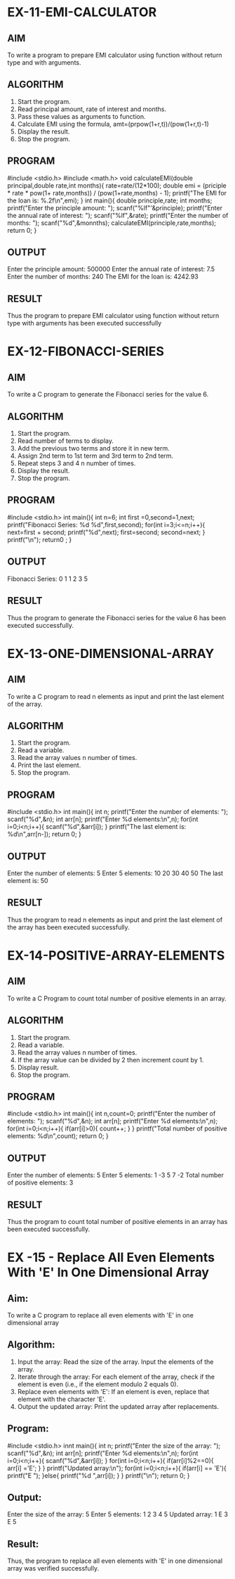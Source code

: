 # EX-11-EMI-CALCULATOR

## AIM

To write a program to prepare EMI calculator using function without return type and with arguments.

## ALGORITHM

1.	Start the program.
2.	Read principal amount, rate of interest and months.
3.	Pass these values as arguments to function.
4.	Calculate EMI using the formula, amt=(prpow(1+r,t))/(pow(1+r,t)-1)
5.	Display the result.
6.	Stop the program.

## PROGRAM
#include <stdio.h>
#include <math.h>
void calculateEMI(double principal,double rate,int months){
     rate=rate/(12*100);
     double emi = (priciple * rate * pow(1+ rate,months)) / (pow(1+rate,months) - 1);
     printf("The EMI for the loan is: %.2f\n",emi);
 }
  int main(){
      double principle,rate;
      int months;
      printf("Enter the principle amount: ");
      scanf("%lf"'&principle);
      printf("Enter the annual rate of interest: ");
      scanf("%lf",&rate);
      printf("Enter the number of months: ");
      scanf("%d",&monnths);
      calculateEMI(principle,rate,months);
      return 0;
     }

## OUTPUT
Enter the principle amount: 500000
Enter the annual rate of interest: 7.5 
Enter the number of months: 240
The EMI for the loan is: 4242.93

## RESULT

Thus the program to prepare EMI calculator using function without return type with arguments has been executed successfully
 
 


# EX-12-FIBONACCI-SERIES
## AIM
To write a C program to generate the Fibonacci series for the value 6.

## ALGORITHM
1.	Start the program.
2.	Read number of terms to display.
3.	Add the previous two terms and store it in new term.
4.	Assign 2nd term to 1st term and 3rd term to 2nd term.
5.	Repeat steps 3 and 4 n number of times.
6.	Display the result.
7.	Stop the program.

## PROGRAM
#include <stdio.h>
int main(){
    int n=6;
    int first =0,second=1,next;
    printf("Fibonacci Series: %d %d",first,second);
    for(int i=3;i<=n;i++){
       next=first + second;
       printf("%d",next);
       first=second;
       second=next;
     }
     printf("\n");
     return0 ;
  }
## OUTPUT
Fibonacci Series: 0 1 1 2 3 5







## RESULT
Thus the program to generate the Fibonacci series for the value 6 has been executed successfully.
 
 


# EX-13-ONE-DIMENSIONAL-ARRAY
## AIM
To write a C program to read n elements as input and print the last element of the array.

## ALGORITHM
1.	Start the program.
2.	Read a variable.
3.	Read the array values n number of times.
4.	Print the last element.
5.	Stop the program.

## PROGRAM
#include <stdio.h>
int main(){
    int n;
    printf("Enter the number of elements: ");
    scanf("%d",&n);
    int arr[n];
    printf("Enter %d elements:\n",n);
    for(int i=0;i<n;i++){
       scanf("%d",&arr[i]);
     }
     printf("The last element is: %d\n",arr[n-]);
     return 0;
  }
## OUTPUT
Enter the number of elements: 5
Enter 5 elements:
10 20 30 40 50
The last element is: 50







## RESULT
Thus the program to read n elements as input and print the last element of the array has been executed successfully.
 
 


# EX-14-POSITIVE-ARRAY-ELEMENTS
## AIM
To write a C Program to count total number of positive elements in an array.

## ALGORITHM
1.	Start the program.
2.	Read a variable.
3.	Read the array values n number of times.
4.	If the array value can be divided by 2 then increment count by 1.
5.	Display result.
6.	Stop the program.

## PROGRAM
#include <stdio.h>
int main(){
    int n,count=0;
    printf("Enter the number of elements: ");
    scanf("%d",&n);
    int arr[n];
    printf("Enter %d elements:\n",n);
    for(int i=0;i<n;i++){
       if(arr[i]>0){
          count++;
          }
      }
      printf("Total number of positive elements: %d\n",count);
     return 0;
 }

## OUTPUT
Enter the number of elements: 5
Enter 5 elements:
1 -3 5 7 -2
Total number of positive elements: 3


## RESULT
Thus the program to count total number of positive elements in an array has been executed successfully.





 
 


# EX -15 - Replace All Even Elements With 'E' In One Dimensional Array

## Aim:
To write a C program to replace all even elements with 'E' in one dimensional array

## Algorithm:
1.	Input the array:
  Read the size of the array.
  Input the elements of the array.
2.	Iterate through the array:
 	For each element of the array, check if the element is even (i.e., if the element modulo 2 equals 0).
3.	Replace even elements with 'E':
     If an element is even, replace that element with the character 'E'.
4.	Output the updated array:
 Print the updated array after replacements.

## Program:
#include <stdio.h>
innt main(){
    int n;
    printf("Enter the size of the array: ");
    scanf("%d",&n);
    int arr[n];
    printf("Enter %d elements:\n",n);
    for(int i=0;i<n;i++){
        scanf("%d",&arr[i]);
     }
     for(int i=0;i<n;i++){
        if(arr[i]%2==0){
            arr[i] ='E';
         }
    }
    printf("Updated array:\n");
    for(int i=0;i<n;i++){
        if(arr[i] == 'E'){
           printf("E ");
         }else{
             printf("%d ",arr[i]);
             }
         }
         printf("\n");
         return 0;
      }
## Output:
 Enter the size of the array: 5
Enter 5 elements:
1 2 3 4 5
Updated array:
1 E 3 E 5
## Result:

Thus, the program to replace all even elements with 'E' in one dimensional array was verified successfully.



